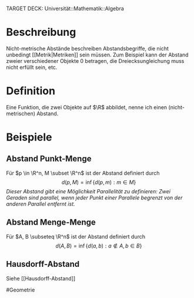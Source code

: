 TARGET DECK: Universität::Mathematik::Algebra

# Beschreibung
Nicht-metrische Abstände beschreiben Abstandsbegriffe, die nicht unbedingt [[Metrik|Metriken]] sein müssen. Zum Beispiel kann der Abstand zweier verschiedener Objekte $0$ betragen, die Dreiecksungleichung muss nicht erfüllt sein, etc.

# Definition
Eine Funktion, die zwei Objekte auf $\R$ abbildet, nenne ich einen (nicht-metrischen) Abstand.

# Beispiele
## Abstand Punkt-Menge
Für $p \in \R^n, M \subset \R^n$ ist der Abstand definiert durch
$$d(p, M) = \inf\{d(p, m):m \in M\}$$
*Dieser Abstand gibt eine Möglichkeit Parallelität zu definieren: Zwei Geraden sind parallel, wenn jeder Punkt einer Parallele begrenzt von der anderen Parallel entfernt ist.*

## Abstand Menge-Menge
Für $A, B \subseteq \R^n$ ist der Abstand definiert durch
$$d(A, B) = \inf\{d(a, b): a\notin A, b \in B\}$$


## Hausdorff-Abstand
Siehe [[Hausdorff-Abstand]]




$\newcommand{\Q}{\mathbb Q}$
$\newcommand{\R}{\mathbb R}$
$\newcommand{\C}{\mathbb C}$
$\newcommand{\F}{\mathbb F}$
$\newcommand{\Z}{\mathbb Z}$
$\newcommand{\N}{\mathbb N}$
$\newcommand{\a}{\alpha}$

#Geometrie



